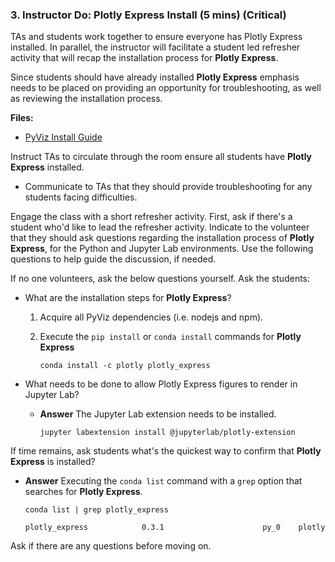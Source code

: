 ### 3. Instructor Do: Plotly Express Install (5 mins) (Critical)

TAs and students work together to ensure everyone has Plotly Express installed. In parallel, the instructor will facilitate a student led refresher activity that will recap the installation process for **Plotly Express**.

Since students should have already installed **Plotly Express** emphasis needs to be placed on providing an opportunity for troubleshooting, as well as reviewing the installation process.

**Files:**

* [PyViz Install Guide]()

Instruct TAs to circulate through the room ensure all students have **Plotly Express** installed.

* Communicate to TAs that they should provide troubleshooting for any students facing difficulties.

Engage the class with a short refresher activity. First, ask if there's a student who'd like to lead the refresher activity. Indicate to the volunteer that they should ask questions regarding the installation process of **Plotly Express**, for the Python and Jupyter Lab environments. Use the following questions to help guide the discussion, if needed.

If no one volunteers, ask the below questions yourself. Ask the students:

* What are the installation steps for **Plotly Express**?

  1. Acquire all PyViz dependencies (i.e. nodejs and npm).

  2. Execute the `pip install` or `conda install` commands for **Plotly Express**

      ```shell
      conda install -c plotly plotly_express
      ```

* What needs to be done to allow Plotly Express figures to render in Jupyter Lab?

  * **Answer** The Jupyter Lab extension needs to be installed.

      ```shell
      jupyter labextension install @jupyterlab/plotly-extension
      ```

If time remains, ask students what's the quickest way to confirm that **Plotly Express** is installed?

* **Answer** Executing the `conda list` command with a `grep` option that searches for **Plotly Express**.

  ```shell
  conda list | grep plotly_express
  ```

  ```
  plotly_express            0.3.1                      py_0    plotly
  ```

Ask if there are any questions before moving on.
